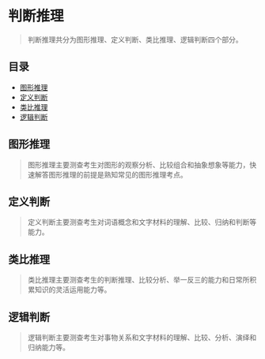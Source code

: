 # 判断推理

> 判断推理共分为图形推理、定义判断、类比推理、逻辑判断四个部分。

## 目录

* [图形推理](图形推理)
* [定义判断](定义判断)
* [类比推理](类比推理)
* [逻辑判断](逻辑判断)

## 图形推理

> 图形推理主要测查考生对图形的观察分析、比较组合和抽象想象等能力，快速解答图形推理的前提是熟知常见的图形推理考点。

## 定义判断

> 定义判断主要测查考生对词语概念和文字材料的理解、比较、归纳和判断等能力。

## 类比推理

> 类比推理主要测查考生的判断推理、比较分析、举一反三的能力和日常所积累知识的灵活运用能力等。

## 逻辑判断

> 逻辑判断主要测查考生对事物关系和文字材料的理解、比较、分析、演绎和归纳能力等。